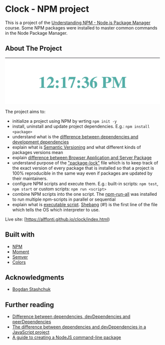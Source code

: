 # Clock - NPM project

This is a project of the [Understanding NPM - Node.js Package Manager](https://www.udemy.com/course/understanding-npm/) course. Some NPM packages were installed to master common commands in the Node Package Manager.

## About The Project

![Clock screenshot](./screenshot.jpg)

The project aims to:
- initialize a project using NPM by wrting `npm init -y`
- install, uninstall and update project dependencies. E.g.: `npm install <package>` 
- understand what is the [difference between dependencies and development dependencies](https://medium.com/@dylanavery720/npmmmm-1-dev-dependencies-dependencies-8931c2583b0c)
- explain what is [Semantic Versioning](https://semver.org/) and what different kinds of packages versions mean
- explain [difference between Browser Application and Server Package](https://nodejs.dev/en/learn/differences-between-nodejs-and-the-browser/)
- understand purpose of the ["package-lock"](https://docs.npmjs.com/cli/v8/configuring-npm/package-lock-json) file which is to keep track of the exact version of every package that is installed so that a project is 100% reproducible in the same way even if packages are updated by their maintainers.
- configure NPM scripts and execute them. E.g.: built-in scripts: `npm test`, `npm start` or custom scripts: `npm run <script>`
- combine NPM scripts into the one script. The [npm-run-all](https://www.npmjs.com/package/npm-run-all) was installed to run multiple npm-scripts in parallel or sequential
- explain what is [executable script](https://docs.npmjs.com/cli/v8/configuring-npm/package-json#bin). [Shebang](https://alexewerlof.medium.com/node-shebang-e1d4b02f731d) (#!) is the first line of the file which tells the OS which interpreter to use.

Live site: [https://alffonti.github.io/clock/index.html)

## Built with

- [NPM](https://www.npmjs.com/)
- [Moment](https://momentjs.com/)
- [Semver](https://www.npmjs.com/package/semver)
- [Colors](https://www.npmjs.com/package/colors)

## Acknowledgments

- [Bogdan Stashchuk](https://stashchuk.com/)

## Further reading

- [Difference between dependencies, devDependencies and peerDependencies](https://www.geeksforgeeks.org/difference-between-dependencies-devdependencies-and-peerdependencies/)
- [The difference between dependencies and devDependencies in a JavaScript project](https://dev.to/clairecodes/the-difference-between-dependencies-and-devdependencies-in-a-javascript-project-22f2)
- [A guide to creating a NodeJS command-line package](https://medium.com/netscape/a-guide-to-create-a-nodejs-command-line-package-c2166ad0452e)